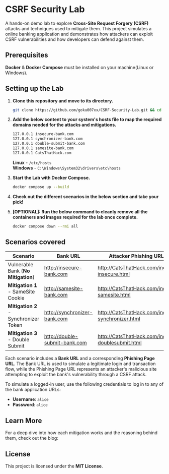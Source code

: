 # CSRF Security Lab

A hands-on demo lab to explore **Cross-Site Request Forgery (CSRF)** attacks and  techniques used to mitigate them. This project simulates a online banking application and demonstrates how attackers can exploit CSRF vulnerabilities and how developers can defend against them.

## Prerequisites

**Docker** & **Docker Compose** must be installed on your machine(Linux or Windows).

## Setting up the Lab

1. **Clone this repository and move to its directory.**
   ```bash
   git clone https://github.com/goku007xx/CSRF-Security-Lab.git && cd CSRF-Security-Lab
   ```

2. **Add the below content to your system's hosts file to map the required domains needed for the attacks and   mitigations.**
   ```txt
   127.0.0.1 insecure-bank.com
   127.0.0.1 synchronizer-bank.com
   127.0.0.1 double-submit-bank.com
   127.0.0.1 samesite-bank.com
   127.0.0.1 CatsThatHack.com
   ```
   **Linux** - `/etc/hosts`<br> 
   **Windows** - `C:\Windows\System32\drivers\etc\hosts`

3. **Start the Lab with Docker Compose.**
   ```bash
   docker compose up --build
   ```

4. **Check out the different scenarios in the below section and take your pick!**

5. **[OPTIONAL]: Run the below command to cleanly remove all the containers and images required for the lab once complete.**
   ```bash
   docker compose down --rmi all
   ```

## Scenarios covered

| Scenario    | Bank URL | Attacker Phishing URL |
| -------- | ------- | --------
| Vulnerable Bank (**No Mitigation**) | http://insecure-bank.com | http://CatsThatHack.com/index-insecure.html
| **Mitigation 1** - SameSite Cookie | http://samesite-bank.com | http://CatsThatHack.com/index-samesite.html
| **Mitigation 2** - Synchronizer Token | http://synchronizer-bank.com | http://CatsThatHack.com/index-synchronizer.html
| **Mitigation 3** - Double Submit | http://double-submit-bank.com | http://CatsThatHack.com/index-doublesubmit.html

Each scenario includes a **Bank URL** and a corresponding **Phishing Page URL**. The Bank URL is used to simulate a legitimate login and transaction flow, while the Phishing Page URL represents an attacker's malicious site attempting to exploit the bank's vulnerability through a CSRF attack.
   
To simulate a logged-in user, use the following credentials to log in to any of the bank application URLs:
- **Username**: `alice`  
- **Password**: `alice`

## Learn More

For a deep dive into how each mitigation works and the reasoning behind them, check out the blog: 

## License

This project is licensed under the **MIT License**.